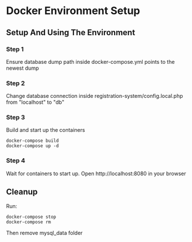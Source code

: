 # Docker Environment Setup

## Setup And Using The Environment

### Step 1
Ensure database dump path inside docker-compose.yml points to the newest dump

### Step 2
Change database connection inside
registration-system/config.local.php
from "localhost" to "db"

### Step 3
Build and start up the containers
```
docker-compose build
docker-compose up -d
```

### Step 4
Wait for containers to start up.
Open http://localhost:8080 in your browser

## Cleanup
Run:
```
docker-compose stop
docker-compose rm
```
Then remove mysql_data folder

